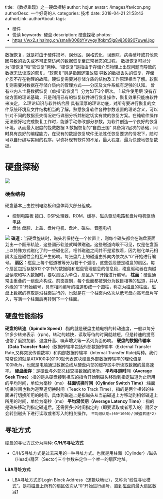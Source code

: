 title: 《数据重现》之一硬盘探秘
author: hojun
avatar: /images/favicon.png
authorDesc: 一个好奇的人
categories: 技术
date: 2018-04-21 21:53:43
authorLink:
authorAbout:
tags:
 - 硬件
 - 悦读
keywords: 硬盘
description: 硬盘探秘
photos:
 - https://wx2.sinaimg.cn/small/006bYVyvgy1fqkm5lg8vij308907uwel.jpg
---
数据恢复，就是将由于硬件损坏、误分区、误格式化、误删除、病毒破坏或其他原因导致的丢失或不可正常访问的数据恢复至正常状态的过程。
数据恢复可以分为“硬恢复”和“软恢复”两种。“硬恢复”是指由于存储介质物理上出现问题而导致的数据无法读取的恢复。“软恢复”则是指因逻辑故障 导致的数据丢失的恢复，存储介质不存在物理的故障。硬恢复需要对存储介质的结构及工作原理相当了解。软恢复则需要对数据在存储介质内的管理方式——分区及文件系统有足够的认知。
曾有业内人士将数据恢复（单指“软恢复”）分为如下3个层次。
1.软件使用层
没有存储方面的理论基础，只是利用已有的恢复软件进行恢复操作，恢复效果只能由软件来决定。
2.理论知识与软件结合层
具有深厚的理论功底，对所有要进行恢复的文件系统环境及文件结构相当的了解，熟悉恢复软件各种参数设置的理论含义，可以针对不同的数据丢失情况进行详细分析并制定切实有效的恢复方案。在纯软件操作无法很好地完成恢复工作时，能够手动修改部分参数，为软件创造一个良好的恢复环境，从而最大限度的挽救数据
3.数据恢复的“自由王国”
具备第2层次的基础，同时具有良好的编程能力，在现有的数据恢复软件无法胜任恢复要求的情况下，随时可以自行编写实用的程序，以弥补现有软件的不足，最大程度、最为快速地恢复数据。

# **硬盘探秘**
![](https://wx2.sinaimg.cn/large/006bYVyvgy1fqkm5lg8vij308907uwel.jpg)
### **硬盘结构**
硬盘基本上由控制电路板和盘体两大部分组成。

 - 控制电路板
       接口、DSP处理器、ROM、缓存、磁头驱动电路和盘片电机驱动电路
 - 盘体
       盘腔、上盖、盘片电机、盘片、磁头、音圈电机

![](https://wx3.sinaimg.cn/large/006bYVyvgy1fqkm5qpe5rj30b508omyq.jpg)
**磁道**：当硬盘旋转时，磁头若保持在一个位置上，则每个磁头都会在磁盘表面划出一个圆形轨迹，这些圆形轨迹就叫做磁道。这些磁道肉眼不可见，仅是在盘面上以特殊方式磁化了的一些磁化区。相邻磁道之间并不是紧挨着，因为磁化单元相隔太近是磁性会相互产生影响。每张盘片上的磁道由外向内依次从“0”开始进行编号。
**扇区**：磁盘上每个磁道被等分为若干个弧段，这些弧段便是磁盘的扇区。每个扇区包括存放512个字节的数据段和磁盘管理信息的信息段，磁盘驱动器在向磁盘读取和写入数据时，要以扇区为单位，扇区从“1”开始进行编号。
**柱面**：硬盘通常由重叠的一组盘片构成。前面提到，每个盘面都被划分为数目相等的磁道，并从外缘的“0”开始编号，具有相同编号的磁道形成一个圆柱，称之为磁盘的柱面。磁盘上数据的存取是沿柱面进行的，也就是在一个柱面内依次从低号盘向高号盘片写入，写满一个柱面后再转到下一个柱面。
## **硬盘性能指标**
**硬盘的转速（Spindle Speed）**:指的就是硬盘主轴电机的转动速度，一般以每分钟多少转来表示（rpm)。转动的越快，读取等待的时间就越短。但是转速的提高也带了磨损加剧、温度升高、噪声增大等一系列负面影响。
**硬盘的数据传输率（Data Transfer Rate）**:数据传输率包括外部数据传输率（External Transfer Rate,又称突发传输数率）和内部数据传输率（Internal Transfer Rate)两种。我们常常说的就是ATA100中的100就代表这块硬盘外部数据传输率的理论值是100Mb/s，也就是电脑通过数据总线从硬盘内部的缓存区中所读取数据的最高速率。
**硬盘缓存**：是硬盘与外部总线交换数据的场所。
**平均寻道时间（Average Seek Time）**:指的是从硬盘接到相应的指令开始到磁头移动到指定磁道为止所用的平均时间，单位为毫秒（ms）
**柱面切换时间（Cylinder Switch Time）**:柱面切换时间也称为道至道切换时间（Teack to Track Time），指的是两个相邻的柱面进行切换所用的时间，具体到磁道上是指磁头从当前磁道上方移动到相邻磁道上所用的时间，单位为毫秒（ms）
**平均潜伏期（Average Latency Time）**: 指的是磁头移动到指定磁道后，还需要多少时间指定的（即要读取或者写入的）扇区才会转到磁头下进行读取或者写入的相关操作。 `平均潜伏期=(60*1000)/(硬盘转速*2)`
## **寻址方式**
硬盘的寻址方式分为两种:
**C/H/S寻址方式**

 - C/H/S寻址方式是过去采用的一种寻址方式。也就是用柱面（Cylinder）/磁头（Head)/扇区（Sector)三个参数来定位一个唯一的扇区地址。

**LBA寻址方式**

 - LBA寻址方式即Login Block Address（逻辑块地址），又称为“线性寻址模式”。是将磁盘上所有的扇区依次从“0”开始进行编号，直到磁盘的最大扇区数减1